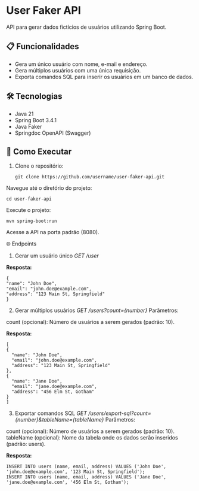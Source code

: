 # User Faker API

API para gerar dados fictícios de usuários utilizando Spring Boot.

## 📋 Funcionalidades
- Gera um único usuário com nome, e-mail e endereço.
- Gera múltiplos usuários com uma única requisição.
- Exporta comandos SQL para inserir os usuários em um banco de dados.

## 🛠 Tecnologias
- Java 21
- Spring Boot 3.4.1
- Java Faker
- Springdoc OpenAPI (Swagger)

## 🚀 Como Executar

1. Clone o repositório:
   ```
   git clone https://github.com/username/user-faker-api.git
   ```
Navegue até o diretório do projeto:

  ```
cd user-faker-api
  ```
Execute o projeto:

  ```
mvn spring-boot:run
  ```
Acesse a API na porta padrão (8080).

🌐 Endpoints
1. Gerar um usuário único
*GET /user*

**Resposta:**

  ```
{
  "name": "John Doe",
  "email": "john.doe@example.com",
  "address": "123 Main St, Springfield"
}
  ```
2. Gerar múltiplos usuários
*GET /users?count={number}* Parâmetros:

count (opcional): Número de usuários a serem gerados (padrão: 10).

**Resposta:**

  ```
[
  {
    "name": "John Doe",
    "email": "john.doe@example.com",
    "address": "123 Main St, Springfield"
  },
  {
    "name": "Jane Doe",
    "email": "jane.doe@example.com",
    "address": "456 Elm St, Gotham"
  }
]
  ```
3. Exportar comandos SQL
*GET /users/export-sql?count={number}&tableName={tableName}* Parâmetros:

count (opcional): Número de usuários a serem gerados (padrão: 10).
tableName (opcional): Nome da tabela onde os dados serão inseridos (padrão: users).

**Resposta:**

  ```
INSERT INTO users (name, email, address) VALUES ('John Doe', 'john.doe@example.com', '123 Main St, Springfield');
INSERT INTO users (name, email, address) VALUES ('Jane Doe', 'jane.doe@example.com', '456 Elm St, Gotham');
  ```
